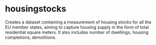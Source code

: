 # housingstocks
Creates a dataset containing a measurement of housing stocks for all the EU member states, aiming to capture housing supply in the form of total residential square meters. It also includes number of dwellings, housing completions, demolitions.

